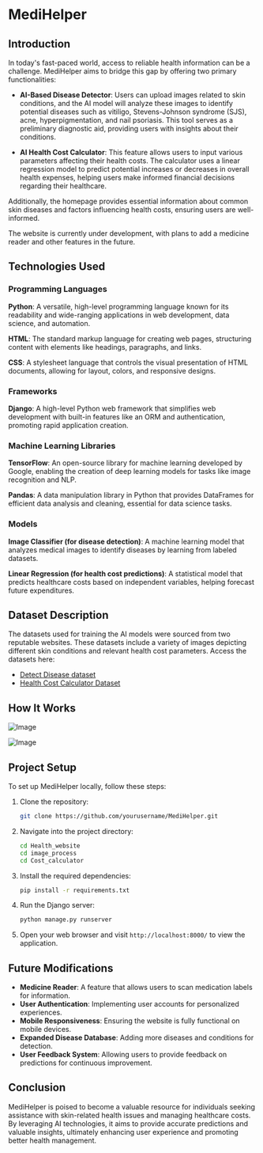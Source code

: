 # MediHelper



## Introduction
In today's fast-paced world, access to reliable health information can be a challenge. MediHelper aims to bridge this gap by offering two primary functionalities:

- **AI-Based Disease Detector**: Users can upload images related to skin conditions, and the AI model will analyze these images to identify potential diseases such as vitiligo, Stevens-Johnson syndrome (SJS), acne, hyperpigmentation, and nail psoriasis. This tool serves as a preliminary diagnostic aid, providing users with insights about their conditions.

- **AI Health Cost Calculator**: This feature allows users to input various parameters affecting their health costs. The calculator uses a linear regression model to predict potential increases or decreases in overall health expenses, helping users make informed financial decisions regarding their healthcare.

Additionally, the homepage provides essential information about common skin diseases and factors influencing health costs, ensuring users are well-informed.

The website is currently under development, with plans to add a medicine reader and other features in the future.

## Technologies Used
### Programming Languages

**Python**: A versatile, high-level programming language known for its readability and wide-ranging applications in web development, data science, and automation.

**HTML**: The standard markup language for creating web pages, structuring content with elements like headings, paragraphs, and links.

**CSS**: A stylesheet language that controls the visual presentation of HTML documents, allowing for layout, colors, and responsive designs.

### Frameworks

**Django**: A high-level Python web framework that simplifies web development with built-in features like an ORM and authentication, promoting rapid application creation.

### Machine Learning Libraries

**TensorFlow**: An open-source library for machine learning developed by Google, enabling the creation of deep learning models for tasks like image recognition and NLP.

**Pandas**: A data manipulation library in Python that provides DataFrames for efficient data analysis and cleaning, essential for data science tasks.

### Models

**Image Classifier (for disease detection)**: A machine learning model that analyzes medical images to identify diseases by learning from labeled datasets.

**Linear Regression (for health cost predictions)**: A statistical model that predicts healthcare costs based on independent variables, helping forecast future expenditures.

## Dataset Description
The datasets used for training the AI models were sourced from two reputable websites. These datasets include a variety of images depicting different skin conditions and relevant health cost parameters. Access the datasets here:
- [Detect Disease dataset](https://data.mendeley.com/datasets/3hckgznc67/1) 
- [Health Cost Calculator Dataset](https://www.synthesized.io/data-template-pages/medical-cost-personal-dataset)


## How It Works

![Image](https://github.com/user-attachments/assets/86484bae-c316-4486-a491-45361504d791)




![Image](https://github.com/user-attachments/assets/fb758c8e-4d01-4bbb-aee4-7263d873c521)



## Project Setup
To set up MediHelper locally, follow these steps:

1. Clone the repository:
   ```bash
   git clone https://github.com/yourusername/MediHelper.git
   ```

2. Navigate into the project directory:
   ```bash
   cd Health_website
   cd image_process
   cd Cost_calculator
   ```

3. Install the required dependencies:
   ```bash
   pip install -r requirements.txt
   ```

4. Run the Django server:
   ```bash
   python manage.py runserver
   ```

5. Open your web browser and visit `http://localhost:8000/` to view the application.

## Future Modifications
- **Medicine Reader**: A feature that allows users to scan medication labels for information.
- **User Authentication**: Implementing user accounts for personalized experiences.
- **Mobile Responsiveness**: Ensuring the website is fully functional on mobile devices.
- **Expanded Disease Database**: Adding more diseases and conditions for detection.
- **User Feedback System**: Allowing users to provide feedback on predictions for continuous improvement.

## Conclusion
MediHelper is poised to become a valuable resource for individuals seeking assistance with skin-related health issues and managing healthcare costs. By leveraging AI technologies, it aims to provide accurate predictions and valuable insights, ultimately enhancing user experience and promoting better health management.


